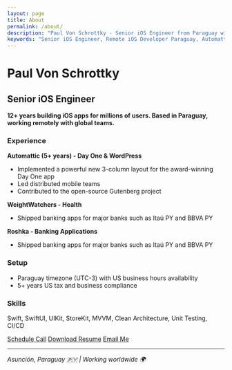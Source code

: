 ```yaml
---
layout: page
title: About
permalink: /about/
description: "Paul Von Schrottky - Senior iOS Engineer from Paraguay with 10+ years experience. Led teams at Automattic (Day One), generated $100K revenue at WordPress Mobile."
keywords: "Senior iOS Engineer, Remote iOS Developer Paraguay, Automattic Day One Engineer, WordPress Mobile Lead, Swift SwiftUI Expert"
---
```


# Paul Von Schrottky
## Senior iOS Engineer

**12+ years building iOS apps for millions of users. Based in Paraguay, working remotely with global teams.**

### Experience

**Automattic (5+ years) - Day One & WordPress**
- Implemented a powerful new 3-column layout for the award-winning Day One app
- Led distributed mobile teams 
- Contributed to the open-source Gutenberg project 

**WeightWatchers - Health**
- Shipped banking apps for major banks such as Itaú PY and BBVA PY

**Roshka - Banking Applications**
- Shipped banking apps for major banks such as Itaú PY and BBVA PY

### Setup
- Paraguay timezone (UTC-3) with US business hours availability
- 5+ years US tax and business compliance

### Skills
Swift, SwiftUI, UIKit, StoreKit, MVVM, Clean Architecture, Unit Testing, CI/CD

<div class="cta-section">
  <div class="about-cta-buttons">
    <a href="https://calendly.com/pschrottky" class="btn btn-primary" target="_blank">Schedule Call</a>
    <a href="/assets/Paul%20Von%20Schrottky%20-%20Resume.pdf" class="btn btn-secondary" target="_blank">Download Resume</a>
    <a href="mailto:{{ site.email }}" class="btn btn-tertiary">Email Me</a>
  </div>
</div>

---

*Asunción, Paraguay 🇵🇾 | Working worldwide 🌍*

